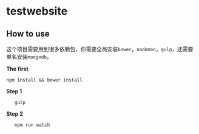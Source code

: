 # testwebsite

## How to use

这个项目需要用到很多依赖包，你需要全局安装`bower`，`nodemon`，`gulp`，还需要单名安装`mongodb`。

**The first**

```
npm install && bower install
```

**Step 1**

 ```
    gulp
 ```

 **Step 2**

 ```
    npm run watch
 ```